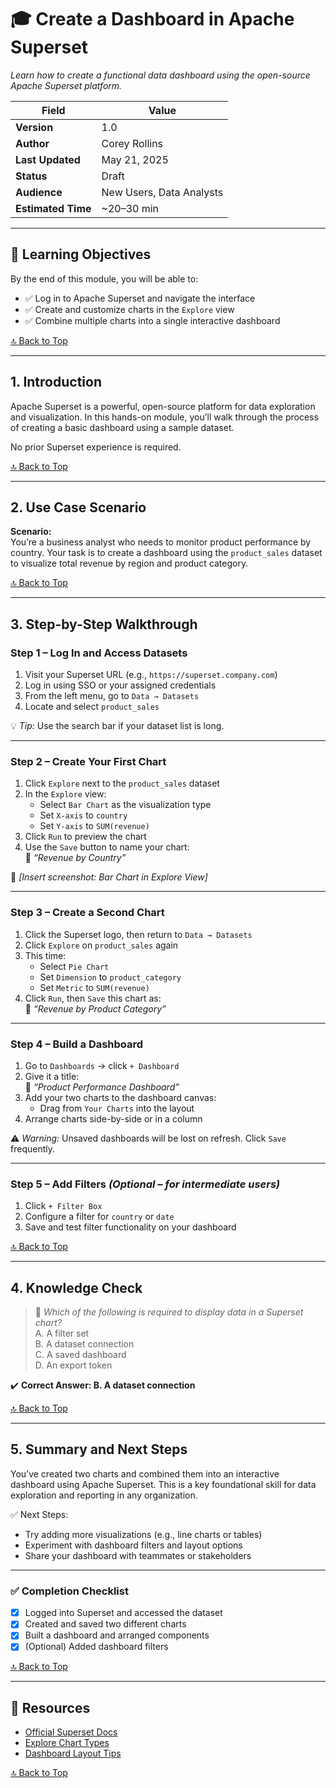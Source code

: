 # 🎓 Create a Dashboard in Apache Superset
*Learn how to create a functional data dashboard using the open-source Apache Superset platform.*

| **Field**         | **Value**                                |
|-------------------|------------------------------------------|
| **Version**       | 1.0                                      |
| **Author**        | Corey Rollins                            |
| **Last Updated**  | May 21, 2025                             |
| **Status**        | Draft                                    |
| **Audience**      | New Users, Data Analysts                 |
| **Estimated Time**| ~20–30 min                               |

---

## 🧠 Learning Objectives

By the end of this module, you will be able to:

- ✅ Log in to Apache Superset and navigate the interface  
- ✅ Create and customize charts in the `Explore` view  
- ✅ Combine multiple charts into a single interactive dashboard  

[🔝 Back to Top](#-create-a-dashboard-in-apache-superset)

---

## 1. Introduction

Apache Superset is a powerful, open-source platform for data exploration and visualization. In this hands-on module, you’ll walk through the process of creating a basic dashboard using a sample dataset.

No prior Superset experience is required.

[🔝 Back to Top](#-create-a-dashboard-in-apache-superset)

---

## 2. Use Case Scenario

**Scenario:**  
You’re a business analyst who needs to monitor product performance by country. Your task is to create a dashboard using the `product_sales` dataset to visualize total revenue by region and product category.

[🔝 Back to Top](#-create-a-dashboard-in-apache-superset)

---

## 3. Step-by-Step Walkthrough

### Step 1 – Log In and Access Datasets

1. Visit your Superset URL (e.g., `https://superset.company.com`)  
2. Log in using SSO or your assigned credentials  
3. From the left menu, go to `Data → Datasets`  
4. Locate and select `product_sales`  

💡 *Tip:* Use the search bar if your dataset list is long.

---

### Step 2 – Create Your First Chart

1. Click `Explore` next to the `product_sales` dataset  
2. In the `Explore` view:  
   - Select `Bar Chart` as the visualization type  
   - Set `X-axis` to `country`  
   - Set `Y-axis` to `SUM(revenue)`  
3. Click `Run` to preview the chart  
4. Use the `Save` button to name your chart:  
   📄 _“Revenue by Country”_  

📸 *[Insert screenshot: Bar Chart in Explore View]*

---

### Step 3 – Create a Second Chart

1. Click the Superset logo, then return to `Data → Datasets`  
2. Click `Explore` on `product_sales` again  
3. This time:  
   - Select `Pie Chart`  
   - Set `Dimension` to `product_category`  
   - Set `Metric` to `SUM(revenue)`  
4. Click `Run`, then `Save` this chart as:  
   📄 _“Revenue by Product Category”_

---

### Step 4 – Build a Dashboard

1. Go to `Dashboards` → click `+ Dashboard`  
2. Give it a title:  
   🧾 _“Product Performance Dashboard”_  
3. Add your two charts to the dashboard canvas:  
   - Drag from `Your Charts` into the layout  
4. Arrange charts side-by-side or in a column  

⚠️ *Warning:* Unsaved dashboards will be lost on refresh. Click `Save` frequently.

---

### Step 5 – Add Filters *(Optional – for intermediate users)*

1. Click `+ Filter Box`  
2. Configure a filter for `country` or `date`  
3. Save and test filter functionality on your dashboard  

[🔝 Back to Top](#-create-a-dashboard-in-apache-superset)

---

## 4. Knowledge Check

> 🧠 *Which of the following is required to display data in a Superset chart?*  
> A. A filter set  
> B. A dataset connection  
> C. A saved dashboard  
> D. An export token  

✔️ **Correct Answer: B. A dataset connection**

[🔝 Back to Top](#-create-a-dashboard-in-apache-superset)

---

## 5. Summary and Next Steps

You’ve created two charts and combined them into an interactive dashboard using Apache Superset. This is a key foundational skill for data exploration and reporting in any organization.

✅ Next Steps:
- Try adding more visualizations (e.g., line charts or tables)  
- Experiment with dashboard filters and layout options  
- Share your dashboard with teammates or stakeholders  

---

### ✅ Completion Checklist

- [x] Logged into Superset and accessed the dataset  
- [x] Created and saved two different charts  
- [x] Built a dashboard and arranged components  
- [x] (Optional) Added dashboard filters  

[🔝 Back to Top](#-create-a-dashboard-in-apache-superset)

---

## 🔗 Resources

- [Official Superset Docs](https://superset.apache.org/docs/intro)  
- [Explore Chart Types](https://superset.apache.org/docs/creating-charts-dashboards/explore)  
- [Dashboard Layout Tips](https://superset.apache.org/docs/creating-charts-dashboards/dashboards)  

[🔝 Back to Top](#-create-a-dashboard-in-apache-superset)
